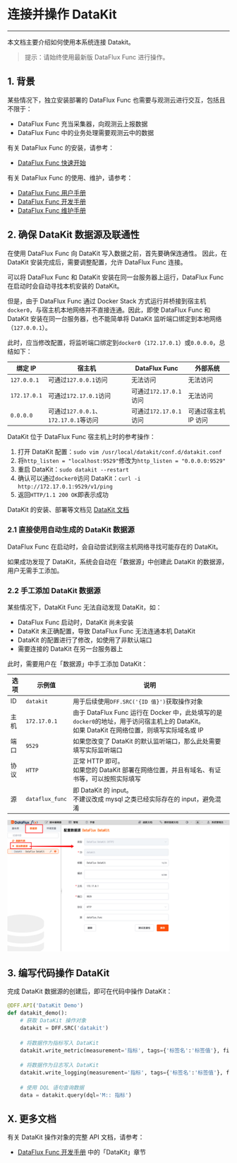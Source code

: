 # 连接并操作 DataKit
---


本文档主要介绍如何使用本系统连接 Datakit。

> 提示：请始终使用最新版 DataFlux Func 进行操作。

## 1. 背景

某些情况下，独立安装部署的 DataFlux Func 也需要与观测云进行交互，包括且不限于：

- DataFlux Func 充当采集器，向观测云上报数据
- DataFlux Func 中的业务处理需要观测云中的数据

有关 DataFlux Func 的安装，请参考：

- [DataFlux Func 快速开始](/dataflux-func/quick-start)

有关 DataFlux Func 的使用、维护，请参考：

- [DataFlux Func 用户手册](/dataflux-func/user-guide)
- [DataFlux Func 开发手册](/dataflux-func/development-guide)
- [DataFlux Func 维护手册](/dataflux-func/maintenance-guide)

## 2. 确保 DataKit 数据源及联通性

在使用 DataFlux Func 向 DataKit 写入数据之前，首先要确保连通性。
因此，在 DataKit 安装完成后，需要调整配置，允许 DataFlux Func 连接。

可以将 DataFlux Func 和 DataKit 安装在同一台服务器上运行，DataFlux Func 在启动时会自动寻找本机安装的 DataKit。

但是，由于 DataFlux Func 通过 Docker Stack 方式运行并桥接到宿主机`docker0`，与宿主机本地网络并不直接连通。因此，即使 DataFlux Func 和 DataKit 安装在同一台服务器，也不能简单将 DataKit 监听端口绑定到本地网络（`127.0.0.1`）。

此时，应当修改配置，将监听端口绑定到`docker0`（`172.17.0.1`）或`0.0.0.0`，总结如下：

| 绑定 IP      | 宿主机                                | DataFlux Func          | 外部系统             |
| ------------ | ------------------------------------- | ---------------------- | -------------------- |
| `127.0.0.1`  | 可通过`127.0.0.1`访问                 | 无法访问               | 无法访问             |
| `172.17.0.1` | 可通过`172.17.0.1`访问                | 可通过`172.17.0.1`访问 | 无法访问             |
| `0.0.0.0`    | 可通过`127.0.0.1`、`172.17.0.1`等访问 | 可通过`172.17.0.1`访问 | 可通过宿主机 IP 访问 |

DataKit 位于 DataFlux Func 宿主机上时的参考操作：

1. 打开 DataKit 配置：`sudo vim /usr/local/datakit/conf.d/datakit.conf`
2. 将`http_listen = "localhost:9529"`修改为`http_listen = "0.0.0.0:9529"`
3. 重启 DataKit：`sudo datakit --restart`
4. 确认可以通过`docker0`访问 DataKit：`curl -i http://172.17.0.1:9529/v1/ping`
5. 返回`HTTP/1.1 200 OK`即表示成功

DataKit 的安装、部署等文档见 [DataKit 文档](/datakit/datakit-how-to)

### 2.1 直接使用自动生成的 DataKit 数据源

DataFlux Func 在启动时，会自动尝试到宿主机网络寻找可能存在的 DataKit。

如果成功发现了 DataKit，系统会自动在「数据源」中创建此 DataKit 的数据源，用户无需手工添加。

### 2.2 手工添加 DataKit 数据源

某些情况下，DataKit Func 无法自动发现 DataKit，如：

- DataFlux Func 启动时，DataKit 尚未安装
- DataKit 未正确配置，导致 DataFlux Func 无法连通本机 DataKit
- DataKit 的配置进行了修改，如使用了非默认端口
- 需要连接的 DataKit 在另一台服务器上

此时，需要用户在「数据源」中手工添加 DataKit：

| 选项 | 示例值          | 说明                                                                                                                                           |
| ---- | --------------- | ---------------------------------------------------------------------------------------------------------------------------------------------- |
| ID   | `datakit`       | 用于后续使用`DFF.SRC('{ID 值}')`获取操作对象                                                                                                   |
| 主机 | `172.17.0.1`    | 由于 DataFlux Func 运行在 Docker 中，此处填写的是`docker0`的地址，用于访问宿主机上的 DataKit。<br>如果 DataKit 在网络位置，则填写实际域名或 IP |
| 端口 | `9529`          | 如果您改变了 DataKit 的默认监听端口，那么此处需要填写实际监听端口                                                                              |
| 协议 | `HTTP`          | 正常 HTTP 即可。<br>如果您的 DataKit 部署在网络位置，并且有域名、有证书等，可以按照实际填写                                                    |
| 源   | `dataflux_func` | 即 DataKit 的 input。<br>不建议改成 mysql 之类已经实际存在的 input，避免混淆                                                                   |

![](connect-to-datakit/add-datakit-in-data-source.png)

## 3. 编写代码操作 DataKit

完成 DataKit 数据源的创建后，即可在代码中操作 DataKit：

~~~python
@DFF.API('DataKit Demo')
def datakit_demo():
    # 获取 DataKit 操作对象
    datakit = DFF.SRC('datakit')

    # 将数据作为指标写入 DataKit
    datakit.write_metric(measurement='指标', tags={'标签名':'标签值'}, fields={'字段名':'字段值'})

    # 将数据作为日志写入 DataKit
    datakit.write_logging(measurement='指标', tags={'标签名':'标签值'}, fields={'字段名':'字段值'})

    # 使用 DQL 语句查询数据
    data = datakit.query(dql='M:: 指标')
~~~

## X. 更多文档

有关 DataKit 操作对象的完整 API 文档，请参考：

- [DataFlux Func 开发手册](/dataflux-func/development-guide) 中的「DataKit」章节

